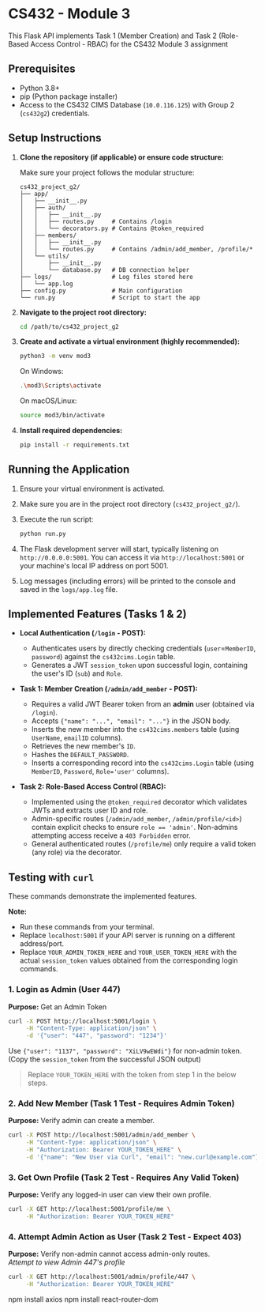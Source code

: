 # CS432 - Module 3 

This Flask API implements Task 1 (Member Creation) and Task 2 (Role-Based Access Control - RBAC) for the CS432 Module 3 assignment

## Prerequisites

* Python 3.8+
* pip (Python package installer)
* Access to the CS432 CIMS Database (`10.0.116.125`) with Group 2 (`cs432g2`) credentials.

## Setup Instructions

1. **Clone the repository (if applicable) or ensure code structure:**

   Make sure your project follows the modular structure:

   ```
   cs432_project_g2/
   ├── app/
   │   ├── __init__.py
   │   ├── auth/
   │   │   ├── __init__.py
   │   │   ├── routes.py     # Contains /login
   │   │   └── decorators.py # Contains @token_required
   │   ├── members/
   │   │   ├── __init__.py
   │   │   └── routes.py     # Contains /admin/add_member, /profile/*
   │   └── utils/
   │       ├── __init__.py
   │       └── database.py   # DB connection helper
   ├── logs/                 # Log files stored here
   │   └── app.log
   ├── config.py             # Main configuration
   └── run.py                # Script to start the app
   ```

2. **Navigate to the project root directory:**

   ```bash
   cd /path/to/cs432_project_g2
   ```

3. **Create and activate a virtual environment (highly recommended):**

   ```bash
   python3 -m venv mod3
   ```

   On Windows:

   ```bash
   .\mod3\Scripts\activate
   ```

   On macOS/Linux:

   ```bash
   source mod3/bin/activate
   ```

4. **Install required dependencies:**

   ```bash
   pip install -r requirements.txt
   ```

## Running the Application

1. Ensure your virtual environment is activated.
2. Make sure you are in the project root directory (`cs432_project_g2/`).
3. Execute the run script:

   ```bash
   python run.py
   ```

4. The Flask development server will start, typically listening on `http://0.0.0.0:5001`. You can access it via `http://localhost:5001` or your machine's local IP address on port 5001.
5. Log messages (including errors) will be printed to the console and saved in the `logs/app.log` file.

## Implemented Features (Tasks 1 & 2)

* **Local Authentication (`/login` - POST):**
  * Authenticates users by directly checking credentials (`user`=`MemberID`, `password`) against the `cs432cims.Login` table.
  * Generates a JWT `session_token` upon successful login, containing the user's ID (`sub`) and `Role`.

* **Task 1: Member Creation (`/admin/add_member` - POST):**
  * Requires a valid JWT Bearer token from an **admin** user (obtained via `/login`).
  * Accepts `{"name": "...", "email": "..."}` in the JSON body.
  * Inserts the new member into the `cs432cims.members` table (using `UserName`, `emailID` columns).
  * Retrieves the new member's `ID`.
  * Hashes the `DEFAULT_PASSWORD`.
  * Inserts a corresponding record into the `cs432cims.Login` table (using `MemberID`, `Password`, `Role='user'` columns).

* **Task 2: Role-Based Access Control (RBAC):**
  * Implemented using the `@token_required` decorator which validates JWTs and extracts user ID and role.
  * Admin-specific routes (`/admin/add_member`, `/admin/profile/<id>`) contain explicit checks to ensure `role == 'admin'`. Non-admins attempting access receive a `403 Forbidden` error.
  * General authenticated routes (`/profile/me`) only require a valid token (any role) via the decorator.

## Testing with `curl`

These commands demonstrate the implemented features.

**Note:**

* Run these commands from your terminal.
* Replace `localhost:5001` if your API server is running on a different address/port.
* Replace `YOUR_ADMIN_TOKEN_HERE` and `YOUR_USER_TOKEN_HERE` with the actual `session_token` values obtained from the corresponding login commands.

### 1. Login as Admin (User 447)  
**Purpose:** Get an Admin Token

```bash
curl -X POST http://localhost:5001/login \
     -H "Content-Type: application/json" \
     -d '{"user": "447", "password": "1234"}'
```

Use `{"user": "1137", "password": "XiLV9wEWdi"}` for non-admin token.  
(Copy the `session_token` from the successful JSON output)

> Replace `YOUR_TOKEN_HERE` with the token from step 1 in the below steps.

### 2. Add New Member (Task 1 Test - Requires Admin Token)  
**Purpose:** Verify admin can create a member.

```bash
curl -X POST http://localhost:5001/admin/add_member \
     -H "Content-Type: application/json" \
     -H "Authorization: Bearer YOUR_TOKEN_HERE" \
     -d '{"name": "New User via Curl", "email": "new.curl@example.com"}'
```

### 3. Get Own Profile (Task 2 Test - Requires Any Valid Token)  
**Purpose:** Verify any logged-in user can view their own profile.

```bash
curl -X GET http://localhost:5001/profile/me \
     -H "Authorization: Bearer YOUR_TOKEN_HERE"
```

### 4. Attempt Admin Action as User (Task 2 Test - Expect 403)  
**Purpose:** Verify non-admin cannot access admin-only routes.  
_Attempt to view Admin 447's profile_

```bash
curl -X GET http://localhost:5001/admin/profile/447 \
     -H "Authorization: Bearer YOUR_TOKEN_HERE"
```

npm install axios
npm install react-router-dom